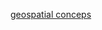 [geospatial conceps](https://docs.google.com/presentation/d/e/2PACX-1vTSLNkcTqRqwxTxAu5bji6_MV0xcltTgEw8QuVaaFeND1vTPebFbTmwAEDOuoDiWZWfgpGzxn7bIq6z/pub?start=false&loop=false&delayms=3000)
